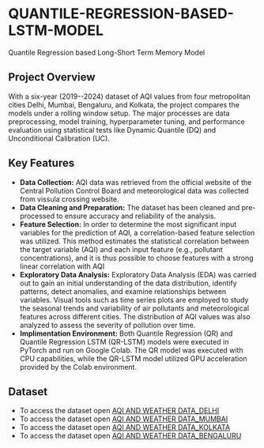 # QUANTILE-REGRESSION-BASED-LSTM-MODEL
Quantile Regression based Long-Short Term Memory Model
## Project Overview
With a six-year (2019--2024) dataset of AQI values from four metropolitan cities Delhi, Mumbai, Bengaluru, and Kolkata, the project compares the models under a rolling window setup. The major processes are data preprocessing, model training, hyperparameter tuning, and performance evaluation using statistical tests like Dynamic Quantile (DQ) and Unconditional Calibration (UC).

## Key Features
- **Data Collection:** AQI data was retrieved from the official website of the Central Pollution Control Board and meteorological data was collected from vissula crossing website.
- **Data Cleaning and Preparation:** The dataset has been cleaned and pre-processed to ensure accuracy and reliability of the analysis.
- **Feature Selection:** In order to determine the most significant input variables for the prediction of AQI, a correlation-based feature selection was utilized. This method estimates the statistical correlation between the target variable (AQI) and each input feature (e.g., pollutant concentrations), and it is thus possible to choose features with a strong linear correlation with AQI 
- **Exploratory Data Analysis:** Exploratory Data Analysis (EDA) was carried out to gain an initial understanding of the data distribution, identify patterns, detect anomalies, and examine relationships between variables. Visual tools such as time series plots are employed to study the seasonal trends and variability of air pollutants and meteorological features across different cities. The distribution of AQI values was also analyzed to assess the severity of pollution over time.
- **Implimentation Environment:** Both Quantile Regression (QR) and Quantile Regression LSTM (QR-LSTM) models were executed in PyTorch and run on Google Colab. The QR model was executed with CPU capabilities, while the QR-LSTM model utilized GPU acceleration provided by the Colab environment.
## Dataset
- To access the dataset open [AQI AND WEATHER DATA_DELHI](https://github.com/Sakshi-Rani-21/QUANTILE-REGRESSION-BASED-LSTM-MODEL/blob/main/DELHI%20FINAL%20(1).xlsx)
- To access the dataset open [AQI AND WEATHER DATA_MUMBAI](https://github.com/Sakshi-Rani-21/QUANTILE-REGRESSION-BASED-LSTM-MODEL/blob/main/MUMBAI%20FINAL%20(1).xlsx)
- To access the dataset open [AQI AND WEATHER DATA_KOLKATA](https://github.com/Sakshi-Rani-21/QUANTILE-REGRESSION-BASED-LSTM-MODEL/blob/main/KOLKATA%20FINAL%20(1).xlsx)
- To access the dataset open [AQI AND WEATHER DATA_BENGALURU](https://github.com/Sakshi-Rani-21/QUANTILE-REGRESSION-BASED-LSTM-MODEL/blob/main/BENGALURUI%20FINAL%20(1).xlsx)
